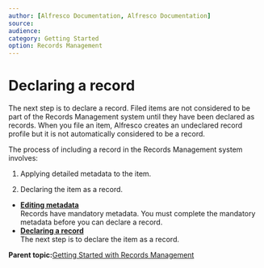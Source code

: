 ```yaml
---
author: [Alfresco Documentation, Alfresco Documentation]
source: 
audience: 
category: Getting Started
option: Records Management
---
```


# Declaring a record

The next step is to declare a record. Filed items are not considered to be part of the Records Management system until they have been declared as records. When you file an item, Alfresco creates an undeclared record profile but it is not automatically considered to be a record.

The process of including a record in the Records Management system involves:

1.  Applying detailed metadata to the item.

2.  Declaring the item as a record.


-   **[Editing metadata](../tasks/rm-gs-editmetadata.md)**  
Records have mandatory metadata. You must complete the mandatory metadata before you can declare a record.
-   **[Declaring a record](../tasks/rm-gs-declarerecord.md)**  
The next step is to declare the item as a record.

**Parent topic:**[Getting Started with Records Management](../concepts/rm-gs-intro.md)

